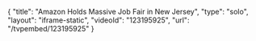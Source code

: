 {
    "title": "Amazon Holds Massive Job Fair in New Jersey",
    "type": "solo",
    "layout": "iframe-static",
    "videoId": "123195925",
    "url": "\/tvpembed\/123195925"
}